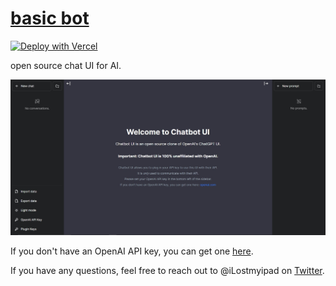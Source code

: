 # <a href="https://GPT.JesseJesse.com">basic bot</a>

[![Deploy with Vercel](https://vercel.com/button)](https://vercel.com/new/clone?repository-url=https%3A%2F%2Fgithub.com%2Fmckaywrigley%2Fchatbot-ui)

open source chat UI for AI.

![Chatbot UI](./public/screenshots/screenshot-0402023.jpg)

If you don't have an OpenAI API key, you can get one [here](https://platform.openai.com/account/api-keys).

If you have any questions, feel free to reach out to @iLostmyipad on [Twitter](https://twitter.com/ilostmyipad).

